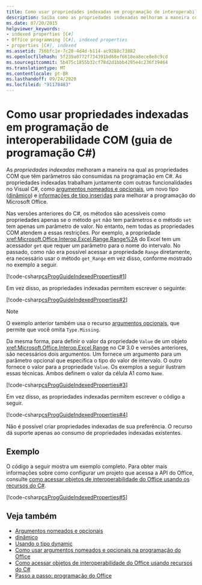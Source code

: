 ```yaml
---
title: Como usar propriedades indexadas em programação de interoperabilidade COM – guia de programação C#
description: Saiba como as propriedades indexadas melhoram a maneira como as propriedades COM têm parâmetros são consumidas neste exemplo de C#.
ms.date: 07/20/2015
helpviewer_keywords:
- indexed properties [C#]
- Office programming [C#], indexed properties
- properties [C#], indexed
ms.assetid: 756bfc1e-7c28-4d4d-b114-ac9288c73882
ms.openlocfilehash: 5f239a0772f734391bd68ef6618ea8ece8e8c9cd
ms.sourcegitcommit: 5b475c1855b32cf78d2d1bbb4295e4c236f39464
ms.translationtype: MT
ms.contentlocale: pt-BR
ms.lasthandoff: 09/24/2020
ms.locfileid: "91178483"
---
```

# <a name="how-to-use-indexed-properties-in-com-interop-programming-c-programming-guide"></a>Como usar propriedades indexadas em programação de interoperabilidade COM (guia de programação C#)

As *propriedades indexadas* melhoram a maneira na qual as propriedades COM que têm parâmetros são consumidas na programação em C#. As propriedades indexadas trabalham juntamente com outras funcionalidades no Visual C#, como [argumentos nomeados e opcionais](../classes-and-structs/named-and-optional-arguments.md), um novo tipo ([dinâmico](../../language-reference/builtin-types/reference-types.md)) e [informações de tipo inseridas](../../../standard/assembly/embed-types-visual-studio.md) para melhorar a programação do Microsoft Office.  
  
 Nas versões anteriores do C#, os métodos são acessíveis como propriedades apenas se o método `get` não tem parâmetros e o método `set` tem apenas um parâmetro de valor. No entanto, nem todas as propriedades COM atendem a essas restrições. Por exemplo, a propriedade <xref:Microsoft.Office.Interop.Excel.Range.Range%2A> do Excel tem um acessador `get` que requer um parâmetro para o nome do intervalo. No passado, como não era possível acessar a propriedade `Range` diretamente, era necessário usar o método `get_Range` em vez disso, conforme mostrado no exemplo a seguir.  
  
 [!code-csharp[csProgGuideIndexedProperties#1](~/samples/snippets/csharp/VS_Snippets_VBCSharp/csprogguideindexedproperties/cs/program.cs#1)]  
  
 Em vez disso, as propriedades indexadas permitem escrever o seguinte:  
  
 [!code-csharp[csProgGuideIndexedProperties#2](~/samples/snippets/csharp/VS_Snippets_VBCSharp/csprogguideindexedproperties/cs/program.cs#2)]  
  
> [!NOTE]
> O exemplo anterior também usa o recurso [argumentos opcionais](../classes-and-structs/named-and-optional-arguments.md), que permite que você omita `Type.Missing`.  
  
 Da mesma forma, para definir o valor da propriedade `Value` de um objeto <xref:Microsoft.Office.Interop.Excel.Range> no C# 3.0 e versões anteriores, são necessários dois argumentos. Um fornece um argumento para um parâmetro opcional que especifica o tipo do valor de intervalo. O outro fornece o valor para a propriedade `Value`. Os exemplos a seguir ilustram essas técnicas. Ambos definem o valor da célula A1 como `Name`.
  
 [!code-csharp[csProgGuideIndexedProperties#3](~/samples/snippets/csharp/VS_Snippets_VBCSharp/csprogguideindexedproperties/cs/program.cs#3)]  
  
 Em vez disso, as propriedades indexadas permitem escrever o código a seguir.  
  
 [!code-csharp[csProgGuideIndexedProperties#4](~/samples/snippets/csharp/VS_Snippets_VBCSharp/csprogguideindexedproperties/cs/program.cs#4)]  
  
 Não é possível criar propriedades indexadas de sua preferência. O recurso dá suporte apenas ao consumo de propriedades indexadas existentes.  
  
## <a name="example"></a>Exemplo  

 O código a seguir mostra um exemplo completo. Para obter mais informações sobre como configurar um projeto que acessa a API do Office, consulte [como acessar objetos de interoperabilidade do Office usando os recursos do C#](./how-to-access-office-onterop-objects.md).
  
 [!code-csharp[csProgGuideIndexedProperties#5](~/samples/snippets/csharp/VS_Snippets_VBCSharp/csprogguideindexedproperties/cs/program.cs#5)]  
  
## <a name="see-also"></a>Veja também

- [Argumentos nomeados e opcionais](../classes-and-structs/named-and-optional-arguments.md)
- [dinâmico](../../language-reference/builtin-types/reference-types.md)
- [Usando o tipo dynamic](../types/using-type-dynamic.md)
- [Como usar argumentos nomeados e opcionais na programação do Office](../classes-and-structs/how-to-use-named-and-optional-arguments-in-office-programming.md)
- [Como acessar objetos de interoperabilidade do Office usando recursos do C#](./how-to-access-office-onterop-objects.md)
- [Passo a passo: programação do Office](./walkthrough-office-programming.md)
